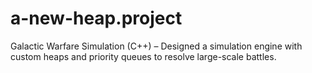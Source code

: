 # a-new-heap.project
Galactic Warfare Simulation (C++) – Designed a simulation engine with custom heaps and priority queues to resolve large-scale battles.
